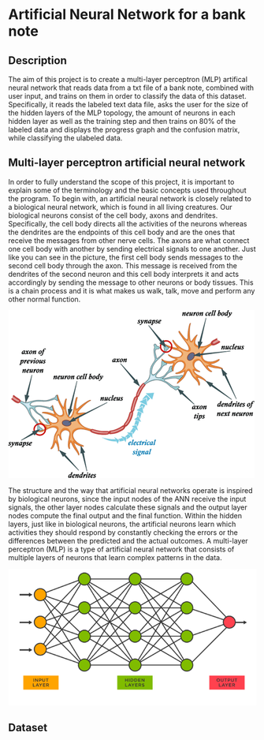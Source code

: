 # Artificial Neural Network for a bank note

## Description

The aim of this project is to create a multi-layer perceptron (MLP) artifical neural network that reads data from a txt file of a bank note, combined with user input, and trains on them in order to classify the data of this dataset. Specifically, it reads the labeled text data file, asks the user for the size of the hidden layers of the MLP topology, the amount of neurons in each hidden layer as well as the training step and then trains on 80% of the labeled data and displays the progress graph and the confusion matrix, while classifying the ulabeled data.


## Multi-layer perceptron artificial neural network

In order to fully understand the scope of this project, it is important to explain some of the terminology and the basic concepts used throughout the program. To begin with, an artificial neural network is closely related to a biological neural network, which is found in all living creatures. Our biological neurons consist of the cell body, axons and dendrites. Specifically, the cell body directs all the activities of the neurons whereas the dendrites are the endpoints of this cell body and are the ones that receive the messages from other nerve cells. The axons are what connect one cell body with another by sending electrical signals to one another. Just like you can see in the picture, the first cell body sends messages to the second cell body through the axon. This message is received from the dendrites of the second neuron and this cell body interprets it and acts accordingly by sending the message to other neurons or body tissues. This is a chain process and it is what makes us walk, talk, move and perform any other normal function.

![Photo of the biological neurons](Screenshots/biological_axons_dendrites.gif)

The structure and the way that artificial neural networks operate is inspired by biological neurons, since the input nodes of the ANN receive the input signals, the other layer nodes calculate these signals and the output layer nodes compute the final output and the final function. Within the hidden layers, just like in biological neurons, the artificial neurons learn which activities they should respond by constantly checking the errors or the differences between the predicted and the actual outcomes. A multi-layer perceptron (MLP) is a type of artificial neural network that consists of multiple layers of neurons that learn complex patterns in the data.

![Photo of the artificial neural network](Screenshots/artificial_neural_network.png)


## Dataset
